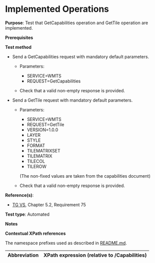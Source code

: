 # Implemented Operations

**Purpose**: Test that GetCapabilities operation and GetTile operation are implemented.

**Prerequisites**

**Test method**

* Send a GetCapabilities request with mandatory default parameters.
  * Parameters:
    * SERVICE=WMTS
    * REQUEST=GetCapabilities

  * Check that a valid non-empty response is provided.

* Send a GetTile request with mandatory default parameters.
  * Parameters:
    * SERVICE=WMTS
    * REQUEST=GetTile
    * VERSION=1.0.0
    * LAYER
    * STYLE
    * FORMAT
    * TILEMATRIXSET
    * TILEMATRIX
    * TILECOL
    * TILEROW

    (The non-fixed values are taken from the capabilities document)

  * Check that a valid non-empty response is provided. 


**Reference(s)**:
* [TG VS](./README.md#ref_TG_VS), Chapter 5.2, Requirement 75

**Test type**: Automated

**Notes**

**Contextual XPath references**

The namespace prefixes used as described in [README.md](./README.md#namespaces).

Abbreviation                                               |  XPath expression (relative to /Capabilities)
---------------------------------------------------------- | -------------------------------------------------------------------------
